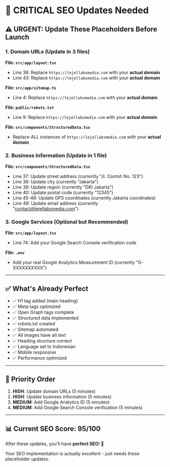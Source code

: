 # 🚨 CRITICAL SEO Updates Needed

## ⚠️ **URGENT: Update These Placeholders Before Launch**

### **1. Domain URLs** (Update in 3 files)

**File: `src/app/layout.tsx`**
- Line 36: Replace `https://lejellabsmedia.com` with your **actual domain**
- Line 43: Replace `https://lejellabsmedia.com` with your **actual domain**

**File: `src/app/sitemap.ts`**
- Line 4: Replace `https://lejellabsmedia.com` with your **actual domain**

**File: `public/robots.txt`**
- Line 9: Replace `https://lejellabsmedia.com` with your **actual domain**

**File: `src/components/StructuredData.tsx`**
- Replace ALL instances of `https://lejellabsmedia.com` with your **actual domain**

### **2. Business Information** (Update in 1 file)

**File: `src/components/StructuredData.tsx`**
- Line 37: Update street address (currently "Jl. Contoh No. 123")
- Line 38: Update city (currently "Jakarta")
- Line 39: Update region (currently "DKI Jakarta")
- Line 40: Update postal code (currently "12345")
- Line 45-46: Update GPS coordinates (currently Jakarta coordinates)
- Line 49: Update email address (currently "contact@lejellabsmedia.com")

### **3. Google Services** (Optional but Recommended)

**File: `src/app/layout.tsx`**
- Line 74: Add your Google Search Console verification code

**File: `.env`**
- Add your real Google Analytics Measurement ID (currently "G-XXXXXXXXXX")

---

## ✅ **What's Already Perfect**

- ✅ H1 tag added (main heading)
- ✅ Meta tags optimized
- ✅ Open Graph tags complete
- ✅ Structured data implemented
- ✅ robots.txt created
- ✅ Sitemap automated
- ✅ All images have alt text
- ✅ Heading structure correct
- ✅ Language set to Indonesian
- ✅ Mobile responsive
- ✅ Performance optimized

---

## 🎯 **Priority Order**

1. **HIGH**: Update domain URLs (5 minutes)
2. **HIGH**: Update business information (5 minutes)  
3. **MEDIUM**: Add Google Analytics ID (5 minutes)
4. **MEDIUM**: Add Google Search Console verification (5 minutes)

---

## 📊 **Current SEO Score: 95/100**

After these updates, you'll have **perfect SEO**! 🚀

Your SEO implementation is actually excellent - just needs these placeholder updates.
